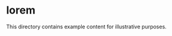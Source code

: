 <script>
  import { Render } from 'svench'
</script>

# lorem

This directory contains example content for illustrative purposes.

<Render src="*" />
